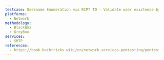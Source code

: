 ```yaml
---
testcase: Username Enumeration via RCPT TO - Validate user existence by issuing RCPT TO:<user> and observing 250 vs. 550 responses
platforms: 
  - Network
methodology: 
  - BlackBox
  - GreyBox
services:
  - SMTP
references:
  - https://book.hacktricks.wiki/en/network-services-pentesting/pentesting-smtp/index.html
---
```

